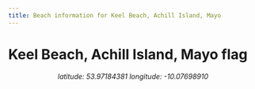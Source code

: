 ```yaml
---
title: Beach information for Keel Beach, Achill Island, Mayo
---
```

# Keel Beach, Achill Island, Mayo <span class="material-icons" color="blue">flag</span>

<div align="center"><i>latitude: 53.97184381 longitude: -10.07698910</i></div>